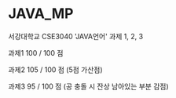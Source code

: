 # JAVA_MP
서강대학교 CSE3040 'JAVA언어' 과제 1, 2, 3 

과제1 100 / 100 점

과제2 105 / 100 점 (5점 가산점)

과제3 95 / 100 점 (공 충돌 시 잔상 남아있는 부분 감점)


